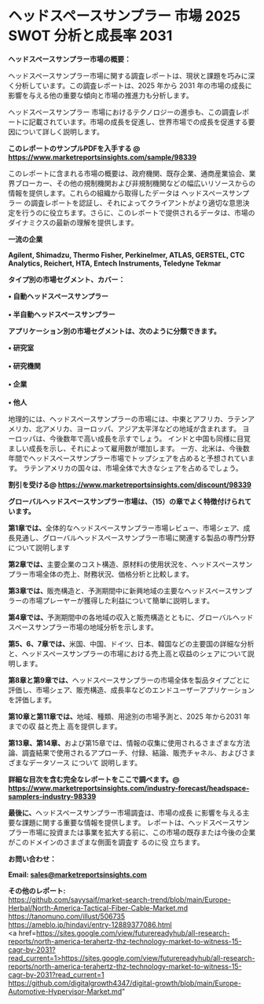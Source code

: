 # ヘッドスペースサンプラー 市場 2025 SWOT 分析と成長率 2031

<strong><b>ヘッドスペースサンプラー市場の概要：</b></strong>

ヘッドスペースサンプラー市場に関する調査レポートは、現状と課題を巧みに深く分析しています。この調査レポートは、2025 年から 2031 年の市場の成長に影響を与える他の重要な傾向と市場の推進力も分析します。

ヘッドスペースサンプラー 市場におけるテクノロジーの進歩も、この調査レポートに記載されています。市場の成長を促進し、世界市場での成長を促進する要因について詳しく説明します。

<strong>このレポートのサンプルPDFを入手する @ <a href=https://www.marketreportsinsights.com/sample/98339>https://www.marketreportsinsights.com/sample/98339</a></strong>

このレポートに含まれる市場の概要は、政府機関、既存企業、通商産業協会、業界ブローカー、その他の規制機関および非規制機関などの幅広いリソースからの情報を提供します。これらの組織から取得したデータは ヘッドスペースサンプラー の調査レポートを認証し、それによってクライアントがより適切な意思決定を行うのに役立ちます。さらに、このレポートで提供されるデータは、市場のダイナミクスの最新の理解を提供します。

<strong>一流の企業</strong>

<strong><b>Agilent, Shimadzu, Thermo Fisher, Perkinelmer, ATLAS, GERSTEL, CTC Analytics, Reichert, HTA, Entech Instruments, Teledyne Tekmar</b></strong>

<strong><b>タイプ別の市場セグメント、カバー：</b></strong>

<strong>• 自動ヘッドスペースサンプラー<br><br>• 半自動ヘッドスペースサンプラー</strong>

<strong><b>アプリケーション別の市場セグメントは、次のように分類できます。</b></strong>

<strong>• 研究室<br><br>• 研究機関<br><br>• 企業<br><br>• 他人</strong>

 地理的には、ヘッドスペースサンプラーの市場には、中東とアフリカ、ラテンアメリカ、北アメリカ、ヨーロッパ、アジア太平洋などの地域が含まれます。 ヨーロッパは、今後数年で高い成長を示すでしょう。 インドと中国も同様に目覚ましい成長を示し、それによって雇用数が増加します。 一方、北米は、今後数年間でヘッドスペースサンプラー市場でトップシェアを占めると予想されています。 ラテンアメリカの国々は、市場全体で大きなシェアを占めるでしょう。

<strong>割引を受ける@ <a href=https://www.marketreportsinsights.com/discount/98339>https://www.marketreportsinsights.com/discount/98339</a></strong>

<strong><b>グローバルヘッドスペースサンプラー市場は、（15）の章でよく特徴付けられています。</b></strong>

<strong><b>第</b></strong><strong><b>1章では、</b></strong>全体的なヘッドスペースサンプラー市場レビュー、市場シェア、成長見通し、グローバルヘッドスペースサンプラー市場に関連する製品の専門分野について説明します

<strong><b>第2章では、</b></strong>主要企業のコスト構造、原材料の使用状況を、ヘッドスペースサンプラー市場全体の売上、財務状況、価格分析と比較します。

<strong><b>第3章では、</b></strong>販売構造と、予測期間中に新興地域の主要なヘッドスペースサンプラーの市場プレーヤーが獲得した利益について簡単に説明します。

<strong><b>第4章では、</b></strong>予測期間中の各地域の収入と販売構造とともに、グローバルヘッドスペースサンプラー市場の地域分析を示します。

<strong><b>第5、6、7章では、</b></strong>米国、中国、ドイツ、日本、韓国などの主要国の詳細な分析と、ヘッドスペースサンプラーの市場における売上高と収益のシェアについて説明します。

<strong><b>第8章と第9章では、</b></strong>ヘッドスペースサンプラーの市場全体を製品タイプごとに評価し、市場シェア、販売構造、成長率などのエンドユーザーアプリケーションを評価します。

<strong><b>第10章と第11章では、</b></strong>地域、種類、用途別の市場予測と、2025 年から2031 年までの収 益と売上 高を提供します。

<strong><b>第13章、第14章、</b></strong>および第15章では、情報の収集に使用されるさまざまな方法論、調査結果で使用されるアプローチ、付録、結論、販売チャネル、およびさまざまなデータソース について 説明します。

<strong>詳細な目次を含む完全なレポートをここで調べます。@ <a href=https://www.marketreportsinsights.com/industry-forecast/headspace-samplers-industry-98339>https://www.marketreportsinsights.com/industry-forecast/headspace-samplers-industry-98339</a></strong>

<strong><b>最後に、</b></strong>ヘッドスペースサンプラー市場調査は、市場の成長 に影響を</a>与える主要な課題に関する重要な情報を提供します。 レポートは、ヘッドスペースサンプラー市場に投資または事業を拡大する前に、この市場の既存または今後の企業がこのドメインのさまざまな側面を調査す るのに役 立ちます。

<strong><b>お問い合わせ：</b></strong>

<strong>Email: </strong><a href=mailto:sales@marketreportsinsights.com><strong>sales@marketreportsinsights.com</strong></a>

<strong>その他のレポート:</strong>
<br>
<a href=https://github.com/sayysaif/market-search-trend/blob/main/Europe-Herbal/North-America-Tactical-Fiber-Cable-Market.md>https://github.com/sayysaif/market-search-trend/blob/main/Europe-Herbal/North-America-Tactical-Fiber-Cable-Market.md</a>
<br>
<a href=https://tanomuno.com/illust/506735>https://tanomuno.com/illust/506735</a>
<br>
<a href=https://ameblo.jp/hindavi/entry-12889377086.html>https://ameblo.jp/hindavi/entry-12889377086.html</a>
<br>
<a href=https://sites.google.com/view/futurereadyhub/all-research-reports/north-america-terahertz-thz-technology-market-to-witness-15-cagr-by-2031?read_current=1>https://sites.google.com/view/futurereadyhub/all-research-reports/north-america-terahertz-thz-technology-market-to-witness-15-cagr-by-2031?read_current=1</a>
<br>
<a href=https://github.com/digitalgrowth4347/digital-growth/blob/main/Europe-Automotive-Hypervisor-Market.md>https://github.com/digitalgrowth4347/digital-growth/blob/main/Europe-Automotive-Hypervisor-Market.md</a>"
